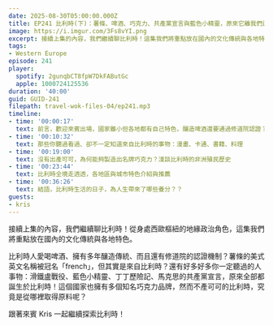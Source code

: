 ```yaml
---
date: 2025-08-30T05:00:00.000Z
title: EP241 比利時(下)：薯條、啤酒、巧克力、共產黨宣言與藍色小精靈，原來它離我們這麼近！ ft. Kris
image: https://i.imgur.com/3Fs8vYI.png
excerpt: 接續上集的內容，我們繼續聊比利時！這集我們將重點放在國內的文化傳統與各地特色。好多好多你一定聽過的人事物：滑鐵盧戰役、藍色小精靈、丁丁歷險記、馬克思的共產黨宣言，原來全部都誕生於比利時！
tags:
- Western Europe
episode: 241
player:
  spotify: 2gunqbCT8fpW7DkFAButGc
  apple: 1000724125536
duration: '40:00'
guid: GUID-241
filepath: travel-wok-files-04/ep241.mp3
timeline:
- time: '00:00:17'
  text: 前言，歡迎來賓出場，國家雖小但各地都有自己特色，釀造啤酒還要通過修道院認證？
- time: '00:10:32'
  text: 那些你聽過看過、卻不一定知道來自比利時的事物：漫畫、卡通、書籍、料理
- time: '00:19:00'
  text: 沒有出產可可，為何能夠製造出名牌巧克力？淺談比利時的非洲殖民歷史
- time: '00:23:44'
  text: 比利時全境走透透，各地區與城市特色介紹與推薦
- time: '00:36:26'
  text: 結語，比利時生活的日子，為人生帶來了哪些養分？？ 
guests:
- kris
---
```

接續上集的內容，我們繼續聊比利時！從身處西歐樞紐的地緣政治角色，這集我們將重點放在國內的文化傳統與各地特色。

比利時人愛喝啤酒、擁有多年釀造傳統、而且還有修道院的認證機制？薯條的美式英文名稱被冠名「french」，但其實是來自比利時？還有好多好多你一定聽過的人事物：滑鐵盧戰役、藍色小精靈、丁丁歷險記、馬克思的共產黨宣言，原來全部都誕生於比利時！這個國家也擁有多個知名巧克力品牌，然而不產可可的比利時，究竟是從哪裡取得原料呢？

跟著來賓 Kris 一起繼續探索比利時！